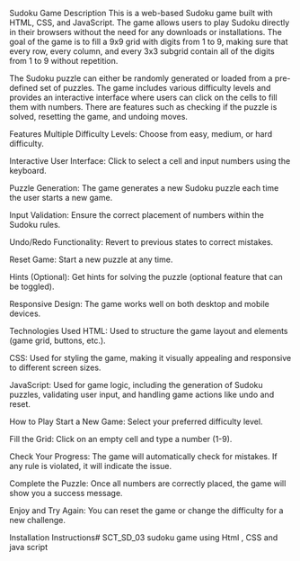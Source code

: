 Sudoku Game
Description
This is a web-based Sudoku game built with HTML, CSS, and JavaScript. The game allows users to play Sudoku directly in their browsers without the need for any downloads or installations. The goal of the game is to fill a 9x9 grid with digits from 1 to 9, making sure that every row, every column, and every 3x3 subgrid contain all of the digits from 1 to 9 without repetition.

The Sudoku puzzle can either be randomly generated or loaded from a pre-defined set of puzzles. The game includes various difficulty levels and provides an interactive interface where users can click on the cells to fill them with numbers. There are features such as checking if the puzzle is solved, resetting the game, and undoing moves.

Features
Multiple Difficulty Levels: Choose from easy, medium, or hard difficulty.

Interactive User Interface: Click to select a cell and input numbers using the keyboard.

Puzzle Generation: The game generates a new Sudoku puzzle each time the user starts a new game.

Input Validation: Ensure the correct placement of numbers within the Sudoku rules.

Undo/Redo Functionality: Revert to previous states to correct mistakes.

Reset Game: Start a new puzzle at any time.

Hints (Optional): Get hints for solving the puzzle (optional feature that can be toggled).

Responsive Design: The game works well on both desktop and mobile devices.

Technologies Used
HTML: Used to structure the game layout and elements (game grid, buttons, etc.).

CSS: Used for styling the game, making it visually appealing and responsive to different screen sizes.

JavaScript: Used for game logic, including the generation of Sudoku puzzles, validating user input, and handling game actions like undo and reset.

How to Play
Start a New Game: Select your preferred difficulty level.

Fill the Grid: Click on an empty cell and type a number (1-9).

Check Your Progress: The game will automatically check for mistakes. If any rule is violated, it will indicate the issue.

Complete the Puzzle: Once all numbers are correctly placed, the game will show you a success message.

Enjoy and Try Again: You can reset the game or change the difficulty for a new challenge.

Installation Instructions# SCT_SD_03
sudoku game using Html , CSS  and java script
